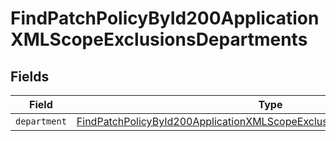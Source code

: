 # FindPatchPolicyById200ApplicationXMLScopeExclusionsDepartments


## Fields

| Field                                                                                                                                                                           | Type                                                                                                                                                                            | Required                                                                                                                                                                        | Description                                                                                                                                                                     |
| ------------------------------------------------------------------------------------------------------------------------------------------------------------------------------- | ------------------------------------------------------------------------------------------------------------------------------------------------------------------------------- | ------------------------------------------------------------------------------------------------------------------------------------------------------------------------------- | ------------------------------------------------------------------------------------------------------------------------------------------------------------------------------- |
| `department`                                                                                                                                                                    | [FindPatchPolicyById200ApplicationXMLScopeExclusionsDepartmentsDepartment](../../models/operations/findpatchpolicybyid200applicationxmlscopeexclusionsdepartmentsdepartment.md) | :heavy_minus_sign:                                                                                                                                                              | N/A                                                                                                                                                                             |